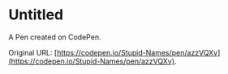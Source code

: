 # Untitled

A Pen created on CodePen.

Original URL: [https://codepen.io/Stupid-Names/pen/azzVQXv](https://codepen.io/Stupid-Names/pen/azzVQXv).

